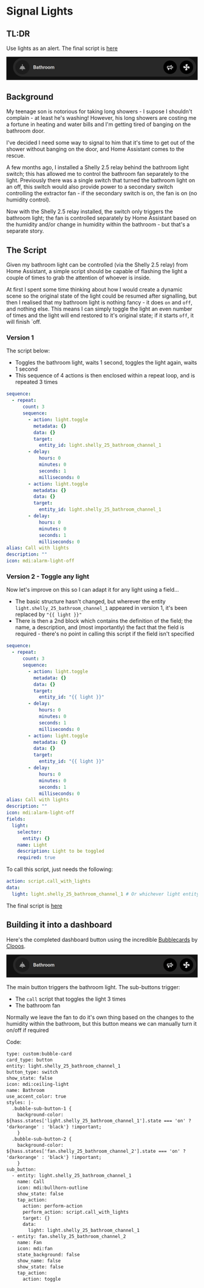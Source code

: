 # Signal Lights

## TL:DR

Use lights as an alert.  The final script is [here](./scripts/call_with_lights.yaml)

![Bathroom Bubblecard whith fan and call sub-buttons](./media/bathroom_light.gif)

## Background

My teenage son is notorious for taking long showers - I supose I shouldn't complain - at least he's washing!  However, his long showers are costing me a fortune in heating and water bills and I'm getting tired of banging on the bathroom door.

I've decided I need some way to signal to him that it's time to get out of the shower without banging on the door, and Home Assistant comes to the rescue.

A few months ago, I installed a Shelly 2.5 relay behind the bathroom light switch; this has allowed me to control the bathroom fan separately to the light.  Previously there was a single switch that turned the bathroom light on an off, this switch would also provide power to a secondary switch controlling the extractor fan - if the secondary switch is on, the fan is on (no humidity control).

Now with the Shelly 2.5 relay installed, the switch only triggers the bathroom light; the fan is controlled separately by Home Assistant based on the humidity and/or change in humidity within the bathroom - but that's a separate story.

## The Script

Given my bathroom light can be controlled (via the Shelly 2.5 relay) from Home Assistant, a simple script should be capable of flashing the light a couple of times to grab the attention of whoever is inside.  

At first I spent some time thinking about how I would create a dynamic scene so the original state of the light could be resumed after signalling, but then I realised that my bathroom light is nothing fancy - it does `on` and `off`, and nothing else.  This means I can simply toggle the light an even number of times and the light will end restored to it's original state; if it starts `off`, it will finish `off.

### Version 1

The script below:

- Toggles the bathroom light, waits 1 second, toggles the light again, waits 1 second
- This sequence of 4 actions is then enclosed within a repeat loop, and is repeated 3 times

```yaml
sequence:
  - repeat:
      count: 3
      sequence:
        - action: light.toggle
          metadata: {}
          data: {}
          target:
            entity_id: light.shelly_25_bathroom_channel_1
        - delay:
            hours: 0
            minutes: 0
            seconds: 1
            milliseconds: 0
        - action: light.toggle
          metadata: {}
          data: {}
          target:
            entity_id: light.shelly_25_bathroom_channel_1
        - delay:
            hours: 0
            minutes: 0
            seconds: 1
            milliseconds: 0
alias: Call with lights
description: ""
icon: mdi:alarm-light-off
```

### Version 2 - Toggle any light

Now let's improve on this so I can adapt it for any light using a field...

- The basic structure hasn't changed, but wherever the entity `light.shelly_25_bathroom_channel_1` appeared in version 1, it's been replaced by `"{{ light }}"`
- There is then a 2nd block which contains the definition of the field; the name, a description, and (most importantly) the fact that the field is required - there's no point in calling this script if the field isn't specified

```yaml
sequence:
  - repeat:
      count: 3
      sequence:
        - action: light.toggle
          metadata: {}
          data: {}
          target:
            entity_id: "{{ light }}"
        - delay:
            hours: 0
            minutes: 0
            seconds: 1
            milliseconds: 0
        - action: light.toggle
          metadata: {}
          data: {}
          target:
            entity_id: "{{ light }}"
        - delay:
            hours: 0
            minutes: 0
            seconds: 1
            milliseconds: 0
alias: Call with lights
description: ""
icon: mdi:alarm-light-off
fields:
  light:
    selector:
      entity: {}
    name: Light
    description: Light to be toggled
    required: true
```

To call this script, just needs the following:

```yaml
action: script.call_with_lights
data:
  light: light.shelly_25_bathroom_channel_1 # Or whichever light entity you want to trigger
```

The final script is [here](./scripts/call_with_lights.yaml)

## Building it into a dashboard

Here's the completed dashboard button using the incredible [Bubblecards](https://github.com/Clooos/bubble-card) by [Clooos](https://github.com/Clooos).

![Bathroom Bubblecard whith fan and call sub-buttons](./media/bathroom_light.gif)

The main button triggers the bathroom light.  The sub-buttons trigger:

- The `call` script that toggles the light 3 times 
- The bathroom fan

Normally we leave the fan to do it's own thing based on the changes to the humidity within the bathroom, but this button means we can manually turn it on/off if required

Code:

```
type: custom:bubble-card
card_type: button
entity: light.shelly_25_bathroom_channel_1
button_type: switch
show_state: false
icon: mdi:ceiling-light
name: Bathroom
use_accent_color: true
styles: |-
  .bubble-sub-button-1 {
    background-color: ${hass.states['light.shelly_25_bathroom_channel_1'].state === 'on' ? 'darkorange' : 'black'} !important;
    }
  .bubble-sub-button-2 {
    background-color: ${hass.states['fan.shelly_25_bathroom_channel_2'].state === 'on' ? 'darkorange' : 'black'} !important;
    }
sub_button:
  - entity: light.shelly_25_bathroom_channel_1
    name: Call
    icon: mdi:bullhorn-outline
    show_state: false
    tap_action:
      action: perform-action
      perform_action: script.call_with_lights
      target: {}
      data:
        light: light.shelly_25_bathroom_channel_1
  - entity: fan.shelly_25_bathroom_channel_2
    name: Fan
    icon: mdi:fan
    state_background: false
    show_name: false
    show_state: false
    tap_action:
      action: toggle
```